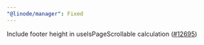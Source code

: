 ```yaml
---
"@linode/manager": Fixed
---
```


Include footer height in useIsPageScrollable calculation ([#12695](https://github.com/linode/manager/pull/12695))
